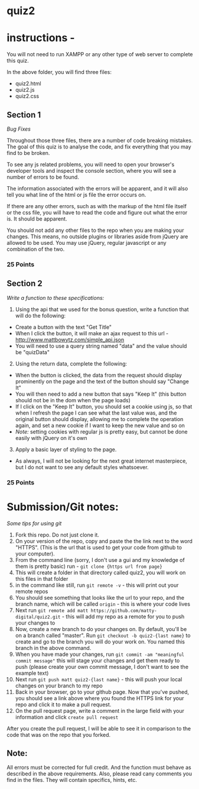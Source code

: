 # quiz2

# instructions - 

You will not need to run XAMPP or any other type of web server to complete this quiz.

In the above folder, you will find three files:
* quiz2.html
* quiz2.js
* quiz2.css

## Section 1

*Bug Fixes*

Throughout those three files, there are a number of code breaking mistakes. The goal of this quiz is to analyse the code, and fix everything that you may find to be broken.

To see any js related problems, you will need to open your browser's developer tools and inspect the console section, where you will see a number of errors to be found.

The information associated with the errors will be apparent, and it will also tell you what line of the html or js file the error occurs on.

If there are any other errors, such as with the markup of the html file itself or the css file, you will have to read the code and figure out what the error is. It should be apparent.

You should not add any other files to the repo when you are making your changes. This means, no outside plugins or libraries aside from jQuery are allowed to be used. You may use jQuery, regular javascript or any combination of the two.

### 25 Points

## Section 2

*Write a function to these specifications:*

1. Using the api that we used for the bonus question, write a function that will do the following:
* Create a button with the text "Get Title"
* When I click the button, it will make an ajax request to this url - http://www.mattbowytz.com/simple_api.json
* You will need to use a query string named "data" and the value should be "quizData"

2. Using the return data, complete the following:
* When the button is clicked, the data from the request should display prominently on the page and the text of the button should say "Change It"
* You will then need to add a new button that says "Keep It" (this button should not be in the dom when the page loads)
* If I click on the "Keep It" button, you should set a cookie using js, so that when I refresh the page I can see what the last value was, and the original button should display, allowing me to complete the operation again, and set a new cookie if I want to keep the new value and so on
* *Note:* setting cookies with regular js is pretty easy, but cannot be done easily with jQuery on it's own

3. Apply a basic layer of styling to the page.
* As always, I will not be looking for the next great internet masterpiece, but I do not want to see any default styles whatsoever.

### 25 Points

# Submission/Git notes:

*Some tips for using git*

1. Fork this repo. Do not just clone it.
2. On your version of the repo, copy and paste the the link next to the word "HTTPS". (This is the url that is used to get your code from github to your computer).
3. From the command line (sorry, I don't use a gui and my knowledge of them is pretty basic) run - `git clone {https url from page}`
4. This will create a folder in that directory called quiz2, you will work on this files in that folder
5. in the command like still, run `git remote -v` - this will print out your remote repos
6. You should see something that looks like the url to your repo, and the branch name, which will be called `origin` - this is where your code lives
7. Next run `git remote add matt https://github.com/matty-digital/quiz2.git` - this will add my repo as a remote for you to push your changes to
8. Now, create a new branch to do your changes on. By default, you'll be on a branch called "master". Run `git checkout -b quiz2-{last name}` to create and go to the branch you will do your work on. You named this branch in the above command.
9. When you have made your changes, run `git commit -am "meaningful commit message"` this will stage your changes and get them ready to push (please create your own commit message, I don't want to see the example text)
9. Next run `git push matt quiz2-{last name}` - this will push your local changes on your branch to my repo
10. Back in your browser, go to your github page. Now that you've pushed, you should see a link above where you found the HTTPS link for your repo and click it to make a pull request.
11. On the pull request page, write a comment in the large field with your information and click `create pull request`

After you create the pull request, I will be able to see it in comparison to the code that was on the repo that you forked.

## Note:

All errors must be corrected for full credit. And the function must behave as described in the above requirements. Also, please read cany comments you find in the files. They will contain specifics, hints, etc.